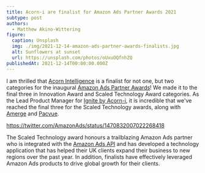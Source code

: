 ```yaml
---
title: Acorn-i are finalist for Amazon Ads Partner Awards 2021
subtype: post
authors:
  - Matthew Akino-Wittering
figure:
  caption: Unsplash
  img: ./img/2021-12-14-amazon-ads-partner-awards-finalists.jpg
  alt: Sunflowers at sunset
  url: https://unsplash.com/photos/oUxuOQfnhZQ
publishedAt: 2021-12-14T00:00:00.000Z
---
```

I am thrilled that [Acorn Intelligence](https://www.acorn-i.com) is a finalist for not one, but two categories for the inaugural [Amazon Ads Partner Awards](https://advertising.amazon.com/en-us/blog/uk-partner-awards-finalists)! We made it to the final three in Innovation Award and Scaled Technology Award categories. As the Lead Product Manager for [Ignite by Acorn-i](https://acorn-i.com/ignite-by-acorn-i/), it is incredible that we've reached the final three for the Scaled Technology awards, along with [Amerge](https://www.linkedin.com/feed/update/urn:li:activity:6877605664840011776/) and [Pacvue](https://www.linkedin.com/feed/update/urn:li:activity:6876942476091895808/).

https://twitter.com/AmazonAds/status/1470832007022268418

The Scaled Technology award honours a trailblazing Amazon Ads partner who is integrated with the [Amazon Ads API](https://advertising.amazon.com/about-api) and has developed a technology application that has helped their UK clients expand their business to new regions over the past year. In addition, finalists have effectively leveraged Amazon Ads products to drive global growth for their clients.
